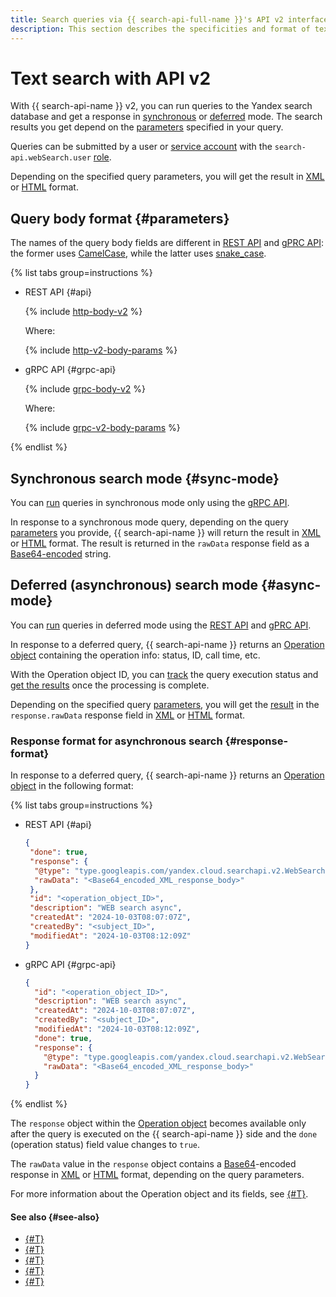 ```yaml
---
title: Search queries via {{ search-api-full-name }}'s API v2 interface
description: This section describes the specificities and format of text queries when accessing {{ search-api-name }} via API v2.
---
```


# Text search with API v2

With {{ search-api-name }} v2, you can run queries to the Yandex search database and get a response in [synchronous](#sync-mode) or [deferred](#async-mode) mode. The search results you get depend on the [parameters](#parameters) specified in your query.

Queries can be submitted by a user or [service account](../../iam/concepts/users/service-accounts.md) with the `search-api.webSearch.user` [role](../security/index.md#search-api-webSearch-user).

Depending on the specified query parameters, you will get the result in [XML](./response.md) or [HTML](./html-response.md) format.

## Query body format {#parameters}

The names of the query body fields are different in [REST API](../api-ref/) and [gPRC API](../api-ref/grpc/): the former uses [CamelCase](https://en.wikipedia.org/wiki/Camel_case), while the latter uses [snake_case](https://en.wikipedia.org/wiki/Snake_case).

{% list tabs group=instructions %}

- REST API {#api}

  {% include [http-body-v2](../../_includes/search-api/http-body-v2.md) %}

  Where:

  {% include [http-v2-body-params](../../_includes/search-api/http-v2-body-params.md) %}

- gRPC API {#grpc-api}

  {% include [grpc-body-v2](../../_includes/search-api/grpc-body-v2.md) %}

  Where:

  {% include [grpc-v2-body-params](../../_includes/search-api/grpc-v2-body-params.md) %}

{% endlist %}

## Synchronous search mode {#sync-mode}

You can [run](../operations/web-search-sync.md) queries in synchronous mode only using the [gRPC API](../api-ref/grpc/).

In response to a synchronous mode query, depending on the query [parameters](#parameters) you provide, {{ search-api-name }} will return the result in [XML](./response.md) or [HTML](./html-response.md) format. The result is returned in the `rawData` response field as a [Base64-encoded](https://en.wikipedia.org/wiki/Base64) string.

## Deferred (asynchronous) search mode {#async-mode}

You can [run](../operations/web-search.md) queries in deferred mode using the [REST API](../api-ref/) and [gPRC API](../api-ref/grpc/). 

In response to a deferred query, {{ search-api-name }} returns an [Operation object](#response-format) containing the operation info: status, ID, call time, etc. 

With the Operation object ID, you can [track](../operations/web-search.md#verify-operation) the query execution status and [get the results](../operations/web-search.md#get-response) once the processing is complete.

Depending on the specified query [parameters](#parameters), you will get the [result](#response-format) in the `response.rawData` response field in [XML](./response.md) or [HTML](./html-response.md) format.

### Response format for asynchronous search {#response-format}

In response to a deferred query, {{ search-api-name }} returns an [Operation object](../../api-design-guide/concepts/operation.md) in the following format:

{% list tabs group=instructions %}

- REST API {#api}

  ```json
  {
   "done": true,
   "response": {
    "@type": "type.googleapis.com/yandex.cloud.searchapi.v2.WebSearchResponse",
    "rawData": "<Base64_encoded_XML_response_body>"
   },
   "id": "<operation_object_ID>",
   "description": "WEB search async",
   "createdAt": "2024-10-03T08:07:07Z",
   "createdBy": "<subject_ID>",
   "modifiedAt": "2024-10-03T08:12:09Z"
  }
  ```

- gRPC API {#grpc-api}

  ```json
  {
    "id": "<operation_object_ID>",
    "description": "WEB search async",
    "createdAt": "2024-10-03T08:07:07Z",
    "createdBy": "<subject_ID>",
    "modifiedAt": "2024-10-03T08:12:09Z",
    "done": true,
    "response": {
      "@type": "type.googleapis.com/yandex.cloud.searchapi.v2.WebSearchResponse",
      "rawData": "<Base64_encoded_XML_response_body>"
    }
  }
  ```

{% endlist %}

The `response` object within the [Operation object](../../api-design-guide/concepts/operation.md) becomes available only after the query is executed on the {{ search-api-name }} side and the `done` (operation status) field value changes to `true`.

The `rawData` value in the `response` object contains a [Base64](https://en.wikipedia.org/wiki/Base64)-encoded response in [XML](./response.md) or [HTML](./html-response.md) format, depending on the query parameters.

For more information about the Operation object and its fields, see [{#T}](../../api-design-guide/concepts/operation.md).

#### See also {#see-also}

* [{#T}](../operations/web-search-sync.md)
* [{#T}](../operations/web-search.md)
* [{#T}](./response.md)
* [{#T}](../api-ref/authentication.md)
* [{#T}](../security/index.md)